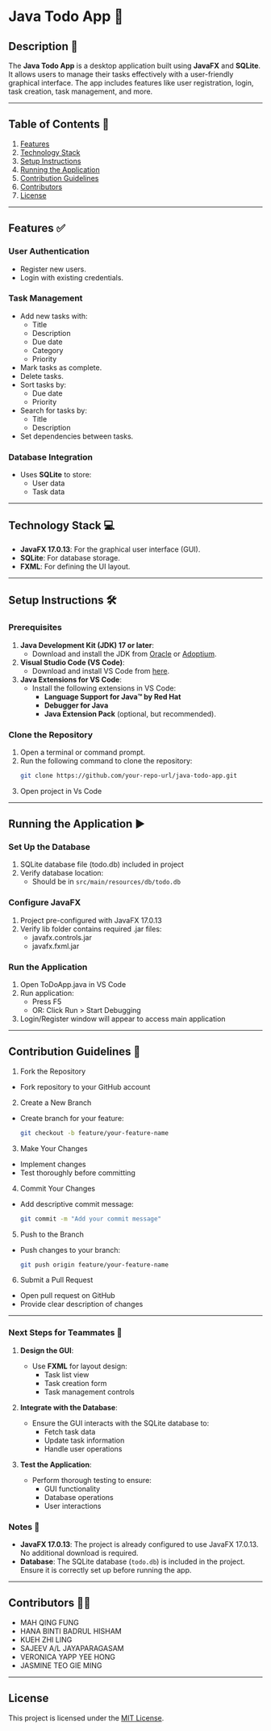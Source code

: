 # Java Todo App 🚀

## Description 📝

The **Java Todo App** is a desktop application built using **JavaFX** and **SQLite**. It allows users to manage their tasks effectively with a user-friendly graphical interface. The app includes features like user registration, login, task creation, task management, and more.

---

## Table of Contents 📑

1. [Features](#features-)
2. [Technology Stack](#technology-stack-)
3. [Setup Instructions](#setup-instructions-)
4. [Running the Application](#running-the-application-)
5. [Contribution Guidelines](#contribution-guidelines-)
6. [Contributors](#contributors-)
7. [License](#license-)

---

## Features ✅

### **User Authentication**
- Register new users.
- Login with existing credentials.

### **Task Management**
- Add new tasks with:
  - Title
  - Description
  - Due date
  - Category
  - Priority
- Mark tasks as complete.
- Delete tasks.
- Sort tasks by:
  - Due date
  - Priority
- Search for tasks by:
  - Title
  - Description
- Set dependencies between tasks.

### **Database Integration**
- Uses **SQLite** to store:
  - User data
  - Task data

---

## Technology Stack 💻

- **JavaFX 17.0.13**: For the graphical user interface (GUI).
- **SQLite**: For database storage.
- **FXML**: For defining the UI layout.

---

## Setup Instructions 🛠️

### **Prerequisites**
1. **Java Development Kit (JDK) 17 or later**:
   - Download and install the JDK from [Oracle](https://www.oracle.com/java/technologies/javase-downloads.html) or [Adoptium](https://adoptium.net/).
2. **Visual Studio Code (VS Code)**:
   - Download and install VS Code from [here](https://code.visualstudio.com/).
3. **Java Extensions for VS Code**:
   - Install the following extensions in VS Code:
     - **Language Support for Java™ by Red Hat**
     - **Debugger for Java**
     - **Java Extension Pack** (optional, but recommended).

### **Clone the Repository**
1. Open a terminal or command prompt.
2. Run the following command to clone the repository:
   ```bash
   git clone https://github.com/your-repo-url/java-todo-app.git
   ```
3. Open project in Vs Code

---

## Running the Application ▶️

### **Set Up the Database**
1. SQLite database file (todo.db) included in project
2. Verify database location:
   - Should be in `src/main/resources/db/todo.db`

### **Configure JavaFX**
1. Project pre-configured with JavaFX 17.0.13
2. Verify lib folder contains required .jar files:
   - javafx.controls.jar
   - javafx.fxml.jar

### **Run the Application**
1. Open ToDoApp.java in VS Code
2. Run application:
   - Press F5 
   - OR: Click Run > Start Debugging
3. Login/Register window will appear to access main application

---

## Contribution Guidelines 📜

1. Fork the Repository
  - Fork repository to your GitHub account

2. Create a New Branch
  - Create branch for your feature:
    ```bash
    git checkout -b feature/your-feature-name
    ```

3. Make Your Changes
  - Implement changes
  - Test thoroughly before committing

4. Commit Your Changes
  - Add descriptive commit message:
    ```bash
    git commit -m "Add your commit message"
    ```

5. Push to the Branch
  - Push changes to your branch:
    ```bash
    git push origin feature/your-feature-name
    ```

6. Submit a Pull Request
  - Open pull request on GitHub
  - Provide clear description of changes

---

### Next Steps for Teammates 🚧

1. **Design the GUI**:
   - Use **FXML** for layout design:
     - Task list view
     - Task creation form
     - Task management controls

2. **Integrate with the Database**:
   - Ensure the GUI interacts with the SQLite database to:
     - Fetch task data
     - Update task information
     - Handle user operations

3. **Test the Application**:
   - Perform thorough testing to ensure:
     - GUI functionality
     - Database operations
     - User interactions

### Notes 📌

- **JavaFX 17.0.13**: The project is already configured to use JavaFX 17.0.13. No additional download is required.
- **Database**: The SQLite database (`todo.db`) is included in the project. Ensure it is correctly set up before running the app.

---

## Contributors 🧑‍🚀

* MAH QING FUNG
* HANA BINTI BADRUL HISHAM
* KUEH ZHI LING
* SAJEEV A/L JAYAPARAGASAM
* VERONICA YAPP YEE HONG
* JASMINE TEO GIE MING

---

## License

This project is licensed under the [MIT License](LICENSE).